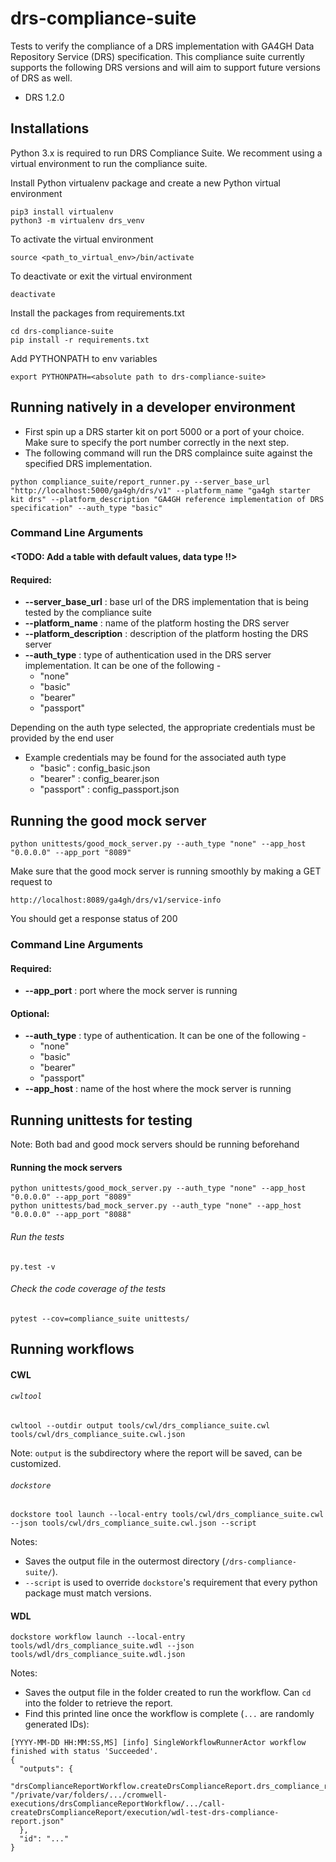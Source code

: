 # drs-compliance-suite
Tests to verify the compliance of a DRS implementation with GA4GH Data Repository Service (DRS) specification. 
This compliance suite currently supports the following DRS versions and will aim to support future versions of DRS as well.
* DRS 1.2.0

## Installations
Python 3.x is required to run DRS Compliance Suite. We recomment using a virtual environment to run the compliance suite.

Install Python virtualenv package and create a new Python virtual environment
```
pip3 install virtualenv
python3 -m virtualenv drs_venv
```
To activate the virtual environment
```
source <path_to_virtual_env>/bin/activate
```
To deactivate or exit the virtual environment
```
deactivate
```

Install the packages from requirements.txt
```
cd drs-compliance-suite
pip install -r requirements.txt
```

Add PYTHONPATH to env variables
```
export PYTHONPATH=<absolute path to drs-compliance-suite>
```

## Running natively in a developer environment

* First spin up a DRS starter kit on port 5000 or a port of your choice. Make sure to specify the port number correctly in the next step.
* The following command will run the DRS complaince suite against the specified DRS implementation.
``` 
python compliance_suite/report_runner.py --server_base_url "http://localhost:5000/ga4gh/drs/v1" --platform_name "ga4gh starter kit drs" --platform_description "GA4GH reference implementation of DRS specification" --auth_type "basic"
```
### Command Line Arguments
#### <TODO: Add a table with default values, data type !!>
#### Required:
* **--server_base_url** : base url of the DRS implementation that is being tested by the compliance suite
* **--platform_name** : name of the platform hosting the DRS server
* **--platform_description** : description of the platform hosting the DRS server
* **--auth_type** : type of authentication used in the DRS server implementation. It can be one of the following -
  * "none"
  * "basic"
  * "bearer"
  * "passport"

Depending on the auth type selected, the appropriate credentials must be provided by the end user
* Example credentials may be found for the associated auth type
  * "basic" : config_basic.json
  * "bearer" : config_bearer.json
  * "passport" : config_passport.json

## Running the good mock server
```
python unittests/good_mock_server.py --auth_type "none" --app_host "0.0.0.0" --app_port "8089"
```
Make sure that the good mock server is running smoothly by making a GET request to 
```
http://localhost:8089/ga4gh/drs/v1/service-info
```
You should get a response status of 200

### Command Line Arguments
#### Required:
* **--app_port** : port where the mock server is running
#### Optional:
* **--auth_type** : type of authentication. It can be one of the following -
  * "none"
  * "basic"
  * "bearer"
  * "passport"
* **--app_host** : name of the host where the mock server is running

## Running unittests for testing
Note: Both bad and good mock servers should be running beforehand
#### Running the mock servers
```
python unittests/good_mock_server.py --auth_type "none" --app_host "0.0.0.0" --app_port "8089"
python unittests/bad_mock_server.py --auth_type "none" --app_host "0.0.0.0" --app_port "8088"
```
###### Run the tests
```
py.test -v
```
###### Check the code coverage of the tests
```
pytest --cov=compliance_suite unittests/ 
```

## Running workflows
#### CWL
###### `cwltool`
```
cwltool --outdir output tools/cwl/drs_compliance_suite.cwl tools/cwl/drs_compliance_suite.cwl.json
```
Note: `output` is the subdirectory where the report will be saved, can be customized.
###### `dockstore`
```
dockstore tool launch --local-entry tools/cwl/drs_compliance_suite.cwl --json tools/cwl/drs_compliance_suite.cwl.json --script
```
Notes:
* Saves the output file in the outermost directory (`/drs-compliance-suite/`).
* `--script` is used to override `dockstore`'s requirement that every python package must match versions.

#### WDL
```
dockstore workflow launch --local-entry tools/wdl/drs_compliance_suite.wdl --json tools/wdl/drs_compliance_suite.wdl.json
```
Notes:
* Saves the output file in the folder created to run the workflow. Can `cd` into the folder to retrieve the report.
* Find this printed line once the workflow is complete (`...` are randomly generated IDs):
```
[YYYY-MM-DD HH:MM:SS,MS] [info] SingleWorkflowRunnerActor workflow finished with status 'Succeeded'.
{
  "outputs": {
    "drsComplianceReportWorkflow.createDrsComplianceReport.drs_compliance_report": "/private/var/folders/.../cromwell-executions/drsComplianceReportWorkflow/.../call-createDrsComplianceReport/execution/wdl-test-drs-compliance-report.json"
  },
  "id": "..."
}
```